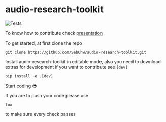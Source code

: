 # audio-research-toolkit

![Tests](https://github.com/SebChw/audio-research-toolkit/actions/workflows/tests.yml/badge.svg)

To know how to contribute check [presentation](https://docs.google.com/presentation/d/12EcVPMwKMvAPDnoJXFJKGcikRDtYDJXjNjQc8LRh0kg/edit#slide=id.g21a4e2bd36e_1_5)

To get started, at first clone the repo 

```
git clone https://github.com/SebChw/audio-research-toolkit.git
```

Install audio-research-toolkit in editable mode, also you need to download extras for development if you want to contribute see `[dev]`

```
pip install -e .[dev]
```

Start coding 😎

If you are to push your code please use

```
tox
```
to make sure every check passes

